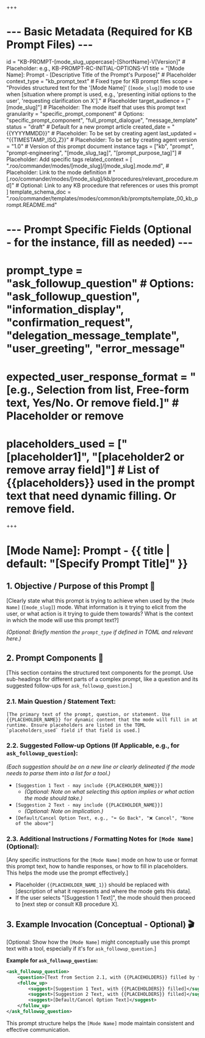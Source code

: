 +++
# --- Basic Metadata (Required for KB Prompt Files) ---
id = "KB-PROMPT-[mode_slug_uppercase]-[ShortName]-V[Version]" # Placeholder: e.g., KB-PROMPT-RC-INITIAL-OPTIONS-V1
title = "[Mode Name]: Prompt - [Descriptive Title of the Prompt's Purpose]" # Placeholder
context_type = "kb_prompt_text" # Fixed type for KB prompt files
scope = "Provides structured text for the '[Mode Name]' (`[mode_slug]`) mode to use when [situation where prompt is used, e.g., 'presenting initial options to the user', 'requesting clarification on X']." # Placeholder
target_audience = ["[mode_slug]"] # Placeholder: The mode itself that uses this prompt text
granularity = "specific_prompt_component" # Options: "specific_prompt_component", "full_prompt_dialogue", "message_template"
status = "draft" # Default for a new prompt article
created_date = "{{YYYYMMDD}}" # Placeholder: To be set by creating agent
last_updated = "{{TIMESTAMP_ISO_Z}}" # Placeholder: To be set by creating agent
version = "1.0" # Version of this prompt document instance
tags = ["kb", "prompt", "prompt-engineering", "[mode_slug_tag]", "[prompt_purpose_tag]"] # Placeholder: Add specific tags
related_context = [
    ".roo/commander/modes/[mode_slug]/[mode_slug].mode.md", # Placeholder: Link to the mode definition
    # "[.roo/commander/modes/[mode_slug]/kb/procedures/relevant_procedure.md]" # Optional: Link to any KB procedure that references or uses this prompt
]
template_schema_doc = ".roo/commander/templates/modes/common/kb/prompts/template_00_kb_prompt.README.md"

# --- Prompt Specific Fields (Optional - for the instance, fill as needed) ---
# prompt_type = "ask_followup_question" # Options: "ask_followup_question", "information_display", "confirmation_request", "delegation_message_template", "user_greeting", "error_message"
# expected_user_response_format = "[e.g., Selection from list, Free-form text, Yes/No. Or remove field.]" # Placeholder or remove
# placeholders_used = ["[placeholder1]", "[placeholder2 or remove array field]"] # List of {{placeholders}} used in the prompt text that need dynamic filling. Or remove field.
+++

# [Mode Name]: Prompt - {{ title | default: "[Specify Prompt Title]" }}

## 1. Objective / Purpose of this Prompt 🎯

[Clearly state what this prompt is trying to achieve when used by the `[Mode Name]` (`[mode_slug]`) mode. What information is it trying to elicit from the user, or what action is it trying to guide them towards? What is the context in which the mode will use this prompt text?]

*(Optional: Briefly mention the `prompt_type` if defined in TOML and relevant here.)*

## 2. Prompt Components 💬

[This section contains the structured text components for the prompt. Use sub-headings for different parts of a complex prompt, like a question and its suggested follow-ups for `ask_followup_question`.]

### 2.1. Main Question / Statement Text:

```text
[The primary text of the prompt, question, or statement. Use {{PLACEHOLDER_NAME}} for dynamic content that the mode will fill in at runtime. Ensure placeholders are listed in the TOML `placeholders_used` field if that field is used.]
```

### 2.2. Suggested Follow-up Options (If Applicable, e.g., for `ask_followup_question`):

*(Each suggestion should be on a new line or clearly delineated if the mode needs to parse them into a list for a tool.)*

*   `[Suggestion 1 Text - may include {{PLACEHOLDER_NAME}}]`
    *   *(Optional: Note on what selecting this option implies or what action the mode should take.)*
*   `[Suggestion 2 Text - may include {{PLACEHOLDER_NAME}}]`
    *   *(Optional: Note on implication.)*
*   `[Default/Cancel Option Text, e.g., "⬅️ Go Back", "❌ Cancel", "None of the above"]`

### 2.3. Additional Instructions / Formatting Notes for `[Mode Name]` (Optional):

[Any specific instructions for the `[Mode Name]` mode on how to use or format this prompt text, how to handle responses, or how to fill in placeholders. This helps the mode use the prompt effectively.]
*   Placeholder `{{PLACEHOLDER_NAME_1}}` should be replaced with [description of what it represents and where the mode gets this data].
*   If the user selects "[Suggestion 1 Text]", the mode should then proceed to [next step or consult KB procedure X].

## 3. Example Invocation (Conceptual - Optional) 🎬

[Optional: Show how the `[Mode Name]` might conceptually use this prompt text with a tool, especially if it's for `ask_followup_question`.]

**Example for `ask_followup_question`:**
```xml
<ask_followup_question>
    <question>[Text from Section 2.1, with {{PLACEHOLDERS}} filled by the mode]</question>
    <follow_up>
        <suggest>[Suggestion 1 Text, with {{PLACEHOLDERS}} filled]</suggest>
        <suggest>[Suggestion 2 Text, with {{PLACEHOLDERS}} filled]</suggest>
        <suggest>[Default/Cancel Option Text]</suggest>
    </follow_up>
</ask_followup_question>
```

This prompt structure helps the `[Mode Name]` mode maintain consistent and effective communication.